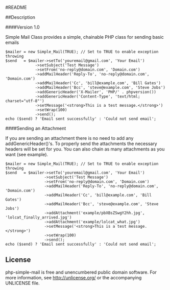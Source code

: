 #README

##Description

####Version 1.0

Simple Mail Class provides a simple, chainable PHP class for sending basic emails

    $mailer = new Simple_Mail(TRUE); // Set to TRUE to enable exception throwing
    $send	= $mailer->setTo('youremail@gmail.com', 'Your Email')
				 ->setSubject('Test Message')
				 ->setFrom('no-reply@domain.com', 'Domain.com')
				 ->addMailHeader('Reply-To', 'no-reply@domain.com', 'Domain.com')
				 ->addMailHeader('Cc', 'bill@example.com', 'Bill Gates')
				 ->addMailHeader('Bcc', 'steve@example.com', 'Steve Jobs')
				 ->addGenericHeader('X-Mailer', 'PHP/' . phpversion())
				 ->addGenericHeader('Content-Type', 'text/html; charset="utf-8"')
				 ->setMessage('<strong>This is a test message.</strong>')
				 ->setWrap(100)
				 ->send();
    echo ($send) ? 'Email sent successfully' : 'Could not send email';


####Sending an Attachment

If you are sending an attachment there is no need to add any addGenericHeader()'s. To properly send the attachments the necessary headers will be set for you. You can also chain as many attachments as you want (see example).

	$mailer = new Simple_Mail(TRUE); // Set to TRUE to enable exception throwing
	$send	= $mailer->setTo('youremail@gmail.com', 'Your Email')
					 ->setSubject('Test Message')
					 ->setFrom('no-reply@domain.com', 'Domain.com')
					 ->addMailHeader('Reply-To', 'no-reply@domain.com', 'Domain.com')
					 ->addMailHeader('Cc', 'bill@example.com', 'Bill Gates')
					 ->addMailHeader('Bcc', 'steve@example.com', 'Steve Jobs')
					 ->addAttachment('example/pbXBsZSwgY2hh.jpg', 'lolcat_finally_arrived.jpg')
					 ->addAttachment('example/lolcat_what.jpg')
					 ->setMessage('<strong>This is a test message.</strong>')
					 ->setWrap(100)
					 ->send();
	echo ($send) ? 'Email sent successfully' : 'Could not send email';
	
## License
php-simple-mail is free and unencumbered public domain software. For more information, see http://unlicense.org/ or the accompanying UNLICENSE file.